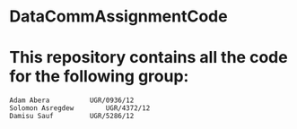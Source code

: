 # DataCommAssignmentCode
# This repository contains all the code for the following group:
    Adam Abera			UGR/0936/12
    Solomon Asregdew		UGR/4372/12 
    Damisu Sauf			UGR/5286/12

